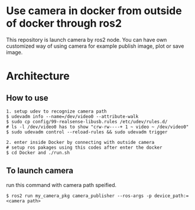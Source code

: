 # Use camera in docker from outside of docker through ros2

This repository is launch camera by ros2 node.
You can have own customized way of using camera for example publish image, plot or save image.

# Architecture





## How to use
```
1. setup udev to recognize camera path
$ udevadm info --name=/dev/video0 --attribute-walk
$ sudo cp config/99-realsense-libusb.rules /etc/udev/rules.d/
# ls -l /dev/video0 has to show "crw-rw----+ 1 ~ video ~ /dev/video0"
$ sudo udevadm control --reload-rules && sudo udevadm trigger

2. enter inside Docker by connecting with outside camera
# setup ros pakages using this codes after enter the docker
$ cd Docker and ./run.sh
```

## To launch camera 
run this command with camera path speified.
```
$ ros2 run my_camera_pkg camera_publisher --ros-args -p device_path:=<camera path>
```

